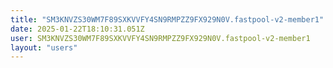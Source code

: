 ```yaml
---
title: "SM3KNVZS30WM7F89SXKVVFY4SN9RMPZZ9FX929N0V.fastpool-v2-member1"
date: 2025-01-22T18:10:31.051Z
user: SM3KNVZS30WM7F89SXKVVFY4SN9RMPZZ9FX929N0V.fastpool-v2-member1
layout: "users"
---
```

    